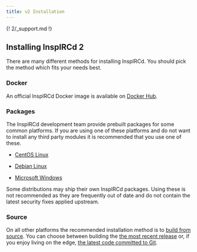 ```yaml
---
title: v2 Installation
---
```


{! 2/_support.md !}

## Installing InspIRCd 2

There are many different methods for installing InspIRCd. You should pick the method which fits your needs best.

### Docker

An official InspIRCd Docker image is available on [Docker Hub](https://hub.docker.com/r/inspircd/inspircd-docker/).

### Packages

The InspIRCd development team provide prebuilt packages for some common platforms. If you are using
one of these platforms and do not want to install any third party modules it is recommended that you
use one of these.

* [CentOS Linux](/2/installation/centos)

* [Debian Linux](/2/installation/debian)

* [Microsoft Windows](/2/installation/windows)

Some distributions may ship their own InspIRCd packages. Using these is not recommended as they are frequently out of date and do not contain the latest security fixes applied upstream.

### Source

On all other platforms the recommended installation method is to [build from source](/2/installation/source). You can choose between building the [the most recent release](/2/installation/source#release-tarball) or, if you enjoy living on the edge, [the latest code committed to Git](/2/installation/source#git).

